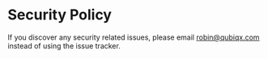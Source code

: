 # Security Policy

If you discover any security related issues, please email robin@qubiqx.com instead of using the issue tracker.
